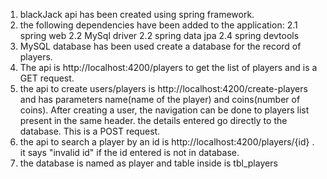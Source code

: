 1. blackJack api has been created using spring framework.
2. the following dependencies have been added to the application:
2.1 spring web
2.2 MySql driver
2.2 spring data jpa
2.4 spring devtools
3. MySQL database has been used create a database for the record of players.
4. The api is http://localhost:4200/players to get the list of players and is a GET request.
5. the api to create users/players is http://localhost:4200/create-players and has parameters name(name of the player) and coins(number of coins). After creating a user, 
the navigation can be done to players list present in the same header. the details entered go directly to the database. This is a POST request.
6. the api to search a player by an id is http://localhost:4200/players/{id} . it says "invalid id" if the id entered is not in database.
7. the database is named as player and table inside is tbl_players
